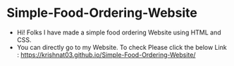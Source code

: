 # Simple-Food-Ordering-Website
- Hi! Folks I have made a simple food ordering Website using HTML and CSS.
- You can directly go to my Website. To check Please click the below Link :  https://krishnat03.github.io/Simple-Food-Ordering-Website/
